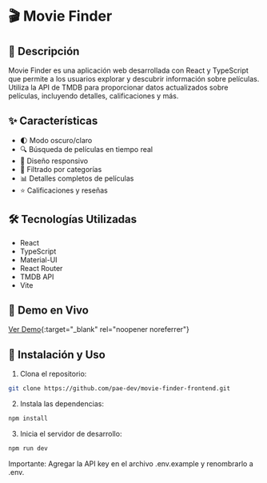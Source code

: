 # 🎬 Movie Finder

## 📝 Descripción
Movie Finder es una aplicación web desarrollada con React y TypeScript que permite a los usuarios explorar y descubrir información sobre películas. Utiliza la API de TMDB para proporcionar datos actualizados sobre películas, incluyendo detalles, calificaciones y más.

## ✨ Características
- 🌓 Modo oscuro/claro
- 🔍 Búsqueda de películas en tiempo real
- 📱 Diseño responsivo
- 🎯 Filtrado por categorías
- 📊 Detalles completos de películas
- ⭐ Calificaciones y reseñas

## 🛠 Tecnologías Utilizadas
- React
- TypeScript
- Material-UI
- React Router
- TMDB API
- Vite

## 🔴 Demo en Vivo
[Ver Demo](https://moviefinder-react-typescript-pae.netlify.app/){:target="_blank" rel="noopener noreferrer"}

## 🚀 Instalación y Uso

1. Clona el repositorio:
```bash 
git clone https://github.com/pae-dev/movie-finder-frontend.git
```

2. Instala las dependencias:
```bash
npm install
```

3. Inicia el servidor de desarrollo:
```bash
npm run dev
```
Importante:
Agregar la API key en el archivo .env.example y renombrarlo a .env.



